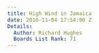 ```yaml
---
title: High Wind in Jamaica
date: 2016-11-04 17:54:00 Z
Details:
  Author: Richard Hughes
  Boards List Rank: 71
---
```


